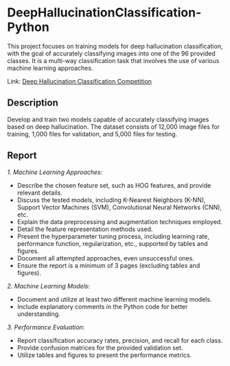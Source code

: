 # DeepHallucinationClassification-Python


This project focuses on training models for deep hallucination classification, with the goal of accurately classifying images into one of the 96 provided classes. It is a multi-way classification task that involves the use of various machine learning approaches.

Link: [Deep Hallucination Classification Competition](https://www.kaggle.com/competitions/unibuc-dhc-2023/overview)


## Description
Develop and train two models capable of accurately classifying images based on deep hallucination. The dataset consists of 12,000 image files for training, 1,000 files for validation, and 5,000 files for testing.

## Report
_1. Machine Learning Approaches_:

   - Describe the chosen feature set, such as HOG features, and provide relevant details.
   - Discuss the tested models, including K-Nearest Neighbors (K-NN), Support Vector Machines (SVM), Convolutional Neural Networks (CNN), etc.
   - Explain the data preprocessing and augmentation techniques employed.
   - Detail the feature representation methods used.
   - Present the hyperparameter tuning process, including learning rate, performance function, regularization, etc., supported by tables and figures.
   - Document all attempted approaches, even unsuccessful ones.
   - Ensure the report is a minimum of 3 pages (excluding tables and figures).

_2. Machine Learning Models_:

   - Document and utilize at least two different machine learning models.
   - Include explanatory comments in the Python code for better understanding.

_3. Performance Evaluation_:

   - Report classification accuracy rates, precision, and recall for each class.
   - Provide confusion matrices for the provided validation set.
   - Utilize tables and figures to present the performance metrics.
